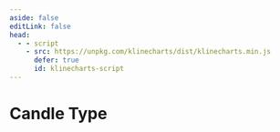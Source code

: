 ```yaml
---
aside: false
editLink: false
head:
  - - script
    - src: https://unpkg.com/klinecharts/dist/klinecharts.min.js
      defer: true
      id: klinecharts-script
---
```


# Candle Type

<script setup>
import Chart from '../../components/SampleChart.vue'
import data from '../../data/sample/candle-type/index.json'
</script>
<Chart :js="data['index.js']" :html="data['index.html']" :css="data['index.css']" title="Candle"/>

<!--@include: @/data/sample/candle-type/index.md-->

